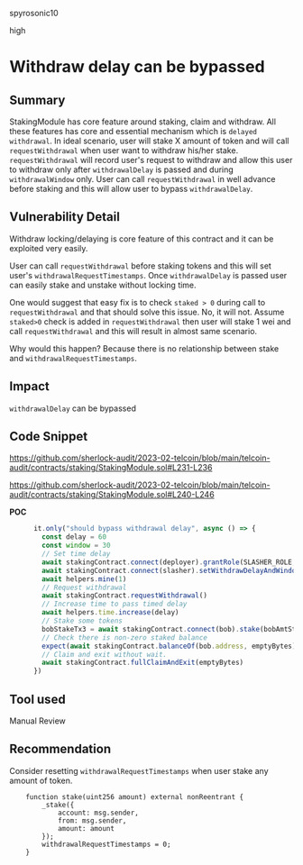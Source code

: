 spyrosonic10

high

# Withdraw delay can be bypassed

## Summary
StakingModule has core feature around staking, claim and withdraw. All these features has core and essential mechanism which is `delayed withdrawal`. In ideal scenario, user will stake X amount of token and will call `requestWithdrawal` when user want to withdraw his/her stake. `requestWithdrawal` will record user's request to withdraw and allow this user to withdraw only after `withdrawalDelay` is passed and during `withdrawalWindow` only. User can call `requestWithdrawal` in well advance before staking and this will allow user to bypass `withdrawalDelay`.

## Vulnerability Detail
Withdraw locking/delaying is core feature of this contract and it can be exploited very easily.

User can call `requestWithdrawal` before staking tokens and this will set user's `withdrawalRequestTimestamps`. Once `withdrawalDelay` is passed user can easily stake and unstake without locking time.

One would suggest that easy fix is to check `staked > 0` during call to `requestWithdrawal` and that should solve this issue. No, it will not.
Assume `staked>0` check is added in `requestWithdrawal` then user will stake 1 wei and call `requestWithdrawal` and this will result in almost same scenario. 

Why would this happen?
Because there is no relationship between stake and `withdrawalRequestTimestamps`.

## Impact
`withdrawalDelay` can be bypassed

## Code Snippet
https://github.com/sherlock-audit/2023-02-telcoin/blob/main/telcoin-audit/contracts/staking/StakingModule.sol#L231-L236

https://github.com/sherlock-audit/2023-02-telcoin/blob/main/telcoin-audit/contracts/staking/StakingModule.sol#L240-L246

**POC**
```js
      it.only("should bypass withdrawal delay", async () => {
        const delay = 60
        const window = 30
        // Set time delay
        await stakingContract.connect(deployer).grantRole(SLASHER_ROLE, slasher.address)
        await stakingContract.connect(slasher).setWithdrawDelayAndWindow(delay, window)
        await helpers.mine(1)
        // Request withdrawal
        await stakingContract.requestWithdrawal()
        // Increase time to pass timed delay
        await helpers.time.increase(delay)
        // Stake some tokens
        bobStakeTx3 = await stakingContract.connect(bob).stake(bobAmtStake)
        // Check there is non-zero staked balance
        expect(await stakingContract.balanceOf(bob.address, emptyBytes)).gt(0)
        // Claim and exit without wait.
        await stakingContract.fullClaimAndExit(emptyBytes)
      })
```

## Tool used

Manual Review

## Recommendation
Consider resetting `withdrawalRequestTimestamps` when user stake any amount of token.

```solidity
    function stake(uint256 amount) external nonReentrant {
        _stake({
            account: msg.sender, 
            from: msg.sender, 
            amount: amount
        });
        withdrawalRequestTimestamps = 0;
    }
```